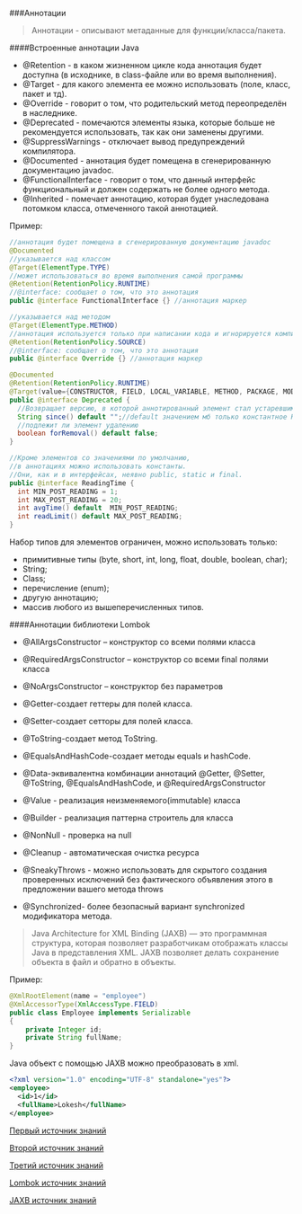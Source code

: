 ###Аннотации

>Аннотации - описывают метаданные для функции/класса/пакета.

####Встроенные аннотации Java
* @Retention - в каком жизненном цикле кода аннотация будет доступна 
  (в исходнике, в class-файле или во время выполнения).
* @Target - для какого элемента ее можно использовать (поле, класс, пакет и тд).
* @Override - говорит о том, что родительский метод переопределён в наследнике.
* @Deprecated - помечаются элементы языка, которые больше не рекомендуется использовать, 
  так как они заменены другими.
* @SuppressWarnings - отключает вывод предупреждений компилятора.
* @Documented - аннотация будет помещена в сгенерированную документацию javadoc.
* @FunctionalInterface - говорит о том, что данный интерфейс функциональный 
  и должен содержать не более одного метода.
* @Inherited - помечает аннотацию, которая будет унаследована потомком класса, 
  отмеченного такой аннотацией.
  
Пример:

```java
//аннотация будет помещена в сгенерированную документацию javadoc
@Documented
//указывается над классом
@Target(ElementType.TYPE)
//может использоваться во время выполнения самой программы
@Retention(RetentionPolicy.RUNTIME)
//@interface: сообщает о том, что это аннотация
public @interface FunctionalInterface {} //аннотация маркер

//указывается над методом
@Target(ElementType.METHOD)
//аннотация используется только при написании кода и игнорируется компилятором
@Retention(RetentionPolicy.SOURCE) 
//@interface: сообщает о том, что это аннотация
public @interface Override {} //аннотация маркер

@Documented
@Retention(RetentionPolicy.RUNTIME)
@Target(value={CONSTRUCTOR, FIELD, LOCAL_VARIABLE, METHOD, PACKAGE, MODULE, PARAMETER, TYPE})
public @interface Deprecated {
  //Возвращает версию, в которой аннотированный элемент стал устаревшим.
  String since() default "";//default значением мб только константное НЕ null-значение.
  //подлежит ли элемент удалению
  boolean forRemoval() default false;
}

//Кроме элементов со значениями по умолчанию, 
//в аннотациях можно использовать константы. 
//Они, как и в интерфейсах, неявно public, static и final.
public @interface ReadingTime {
  int MIN_POST_READING = 1;
  int MAX_POST_READING = 20;
  int avgTime() default  MIN_POST_READING;
  int readLimit() default MAX_POST_READING;
}
```

Набор типов для элементов ограничен, можно использовать только:
* примитивные типы (byte, short, int, long, float, double, boolean, char);
* String;
* Class;
* перечисление (enum);
* другую аннотацию;
* массив любого из вышеперечисленных типов.

####Аннотации библиотеки Lombok

* @AllArgsConstructor – конструктор со всеми полями класса
* @RequiredArgsConstructor – конструктор со всеми final полями класса
* @NoArgsConstructor – конструктор без параметров
* @Getter-создает геттеры для полей класса.
* @Setter-создает сетторы для полей класса.
* @ToString-создает метод ToString.
* @EqualsAndHashCode-создает методы equals и hashCode.
* @Data-эквивалентна комбинации аннотаций @Getter, @Setter, 
  @ToString, @EqualsAndHashCode, и @RequiredArgsConstructor


* @Value - реализация неизменяемого(immutable) класса
* @Builder - реализация паттерна строитель для класса
* @NonNull - проверка на null
* @Cleanup - автоматическая очистка ресурса
* @SneakyThrows - можно использовать для скрытого создания проверенных исключений 
  без фактического объявления этого в предложении вашего метода throws
* @Synchronized- более безопасный вариант synchronized модификатора метода.

>Java Architecture for XML Binding (JAXB) — это программная структура, 
>которая позволяет разработчикам отображать классы Java в представления XML. 
>JAXB позволяет делать сохранение объекта в файл и обратно в объекты.
 
Пример:
```java
@XmlRootElement(name = "employee")
@XmlAccessorType(XmlAccessType.FIELD)
public class Employee implements Serializable 
{
    private Integer id;
    private String fullName;
}
```
Java объект с помощью JAXB можно преобразовать в xml.
```xml
<?xml version="1.0" encoding="UTF-8" standalone="yes"?>
<employee>
  <id>1</id>
  <fullName>Lokesh</fullName>
</employee>
```

[Первый источник знаний](https://topjava.ru/blog/rukovodstvo-po-annotatsiyam-v-java-i-mekhanizmu-ikh-raboty)

[Второй источник знаний](https://skillbox.ru/media/base/kak-napisat-annotatsiyu-na-java-za-5-shagov/)

[Третий источник знаний](https://howtodoinjava.com/jaxb/jaxb-annotations/)

[Lombok источник знаний](https://projectlombok.org/features/all)

[JAXB источник знаний](https://javarush.ru/quests/lectures/questcollections.level03.lecture07)